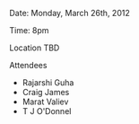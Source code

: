Date: Monday, March 26th, 2012 

Time: 8pm 

Location TBD 

Attendees 

  * Rajarshi Guha 
  * Craig James 
  * Marat Valiev 
  * T J O'Donnel 
